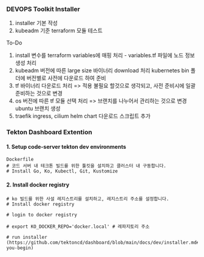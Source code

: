 ### DEVOPS Toolkit Installer

1. installer 기본 작성
2. kubeadm 기준 terraform 모듈 테스트

To-Do

1. install 변수를 terraform variables에 매핑 처리 - variables.tf 파일에 노드 정보 생성 처리
2. kubeadm 버전에 따른 large size 바이너리 download 처리 kubernetes bin 폴더에 버전별로 사전에 다운로드 하여 준비
3. tf 바이너리 다운로드 처리 => 적용 불필요 할것으로 생각되고, 사전 준비시에 일괄 준비하는 것으로 변경
4. os 버전에 따른 tf 모듈 선택 처리 => 브랜치를 나누어서 관리하는 것으로 변경 ubuntu 브랜치 생성
5. traefik ingress, cilium helm chart 다운로드 스크립트 추가

### Tekton Dashboard Extention 

#### 1. Setup code-server tekton dev environments
```
Dockerfile
# 코드 서버 내 테크톤 빌드를 위한 툴킷을 설치하고 클러스터 내 구동합니다.
# Install Go, Ko, Kubectl, Git, Kustomize

```

#### 2. Install docker registry 
```
# ko 빌드를 위한 사설 레지스트리를 설치하고, 레지스트리 주소를 설정합니다.
# Install docker registry

# login to docker registry

# export KO_DOCKER_REPO='docker.local' # 레파지토리 주소

# run installer (https://github.com/tektoncd/dashboard/blob/main/docs/dev/installer.md#before-you-begin)
```


